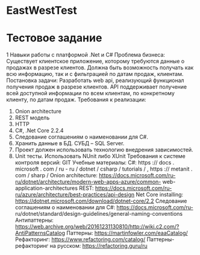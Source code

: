 # EastWestTest
# Тестовое задание
1
Навыки работы с платформой .Net и C#
Проблема бизнеса:
Существует клиентское приложение, которому требуются данные о продажах в разрезе
клиентов. Должна быть возможность получать как всю информацию, так и с фильтрацией по
датам продаж, клиентам.
Постановка задачи:
Разработать web api, реализующий функционал получения продаж в разрезе клиентов. API
поддерживает получение всей доступной информации по всем клиентам, по конкретному
клиенту, по датам продаж.
Требования к реализации:
1. Onion architecture
2. REST модель
3. HTTP
4. C#, .Net Core 2.2.4
5. Следование соглашениям о наименовании для C#.
6. Хранить данные в БД. СУБД – SQL Server.
7. Проект должен использовать технологию внедрения зависимостей.
8. Unit тесты. Использовать NUnit либо XUnit
Требования к системе контроля версий: GIT
Учебные материалы:
C#: https :// docs . microsoft . com / ru - ru / dotnet / csharp / tutorials / , https :// metanit . com / sharp /
Onion architecture: https://docs.microsoft.com/ru-ru/dotnet/architecture/modern-web-apps-azure/common-
web-application-architectures
REST: https://docs.microsoft.com/ru-ru/azure/architecture/best-practices/api-design
Net Core installing: https://dotnet.microsoft.com/download/dotnet-core/2.2
Следование соглашениям о наименовании для C#: https://docs.microsoft.com/ru-
ru/dotnet/standard/design-guidelines/general-naming-conventions
Антипаттерны: https://web.archive.org/web/20161231130810/http://wiki.c2.com/?AntiPatternsCatalog
Паттерны: https://martinfowler.com/eaaCatalog/
Рефакторинг: https://www.refactoring.com/catalog/
Паттерны-рефакторинг на русском: https://refactoring.guru/ru